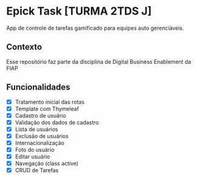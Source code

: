 # Epick Task [TURMA 2TDS J]

App de controle de tarefas gamificado para equipes auto gerenciáveis.

## Contexto

Esse repositório faz parte da disciplina de Digital Business Enablement da FIAP

## Funcionalidades

- [X] Tratamento inicial das rotas
- [X] Template com Thymeleaf
- [X] Cadastro de usuário
- [X] Validação dos dados de cadastro
- [X] Lista de usuários
- [X] Exclusão de usuários
- [X] Internacionalização
- [X] Foto do usuário
- [X] Editar usuário
- [X] Navegação (class active)
- [X] CRUD de Tarefas
